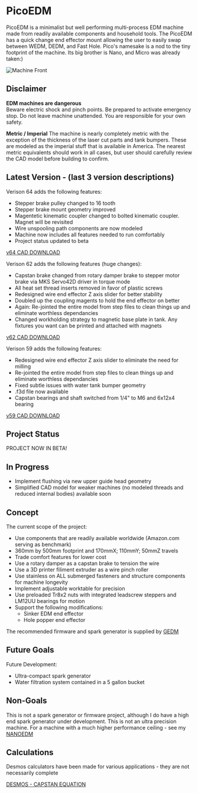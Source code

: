 # PicoEDM

PicoEDM is a minimalist but well performing multi-process EDM machine made from readily available components and household tools. The PicoEDM has a quick change end effector mount allowing the user to easily swap between WEDM, DEDM, and Fast Hole.
Pico's namesake is a nod to the tiny footprint of the machine. Its big brother is Nano, and Micro was already taken:)

![Machine Front](https://github.com/alextreseder/picoEDM/blob/master/renders/PicoEDM_Render_Front_64.png)

## Disclaimer

**EDM machines are dangerous**  
Beware electric shock and pinch points. Be prepared to activate emergency stop. Do not leave machine unattended. You are responsible for your own safety.

**Metric / Imperial**
The machine is nearly completely metric with the exception of the thickness of the laser cut parts and tank bumpers. These are modeled as the imperial stuff that is available in America. The nearest metric equivalents should work in all cases, but user should carefully review the CAD model before building to confirm.

## Latest Version - (last 3 version descriptions)
Verison 64 adds the following features:
* Stepper brake pulley changed to 16 tooth
* Stepper brake mount geometry improved
* Magentetic kinematic coupler changed to bolted kinematic coupler. Magnet will be revisited
* Wire unspooling path components are  now modeled
* Machine now includes all features needed to run comfortably
* Project status updated to beta

[v64 CAD DOWNLOAD](https://github.com/alextreseder/picoEDM/blob/master/CAD/PicoEDM_v64.step)


Verison 62 adds the following features (huge changes):
* Capstan brake changed from rotary damper brake to stepper motor brake via MKS Servo42D driver in torque mode
* All heat set thread inserts removed in favor of plastic screws 
* Redesigned wire end effector Z axis slider for better stability
* Doubled up the coupling magents to hold the end effector on better
* Again: Re-jointed the entire model from step files to clean things up and eliminate worthless dependancies
* Changed workholding strategy to magnetic base plate in tank. Any fixtures you want can be printed and attached with magnets

[v62 CAD DOWNLOAD](https://github.com/alextreseder/picoEDM/blob/master/CAD/PicoEDMv62.step)

Verison 59 adds the following features:
* Redesigned wire end effector Z axis slider to eliminate the need for milling
* Re-jointed the entire model from step files to clean things up and eliminate worthless dependancies
* Fixed subtle issues with water tank bumper geometry
* .f3d file now available
* Capstan bearings and shaft switched from 1/4" to M6 and 6x12x4 bearing

[v59 CAD DOWNLOAD](https://github.com/alextreseder/picoEDM/blob/master/CAD/PicoEDMv59.step)

## Project Status
PROJECT NOW IN BETA!

## In Progress

* Implement flushing via new upper guide head geometry
* Simplified CAD model for weaker machines (no modeled threads and reduced internal bodies) available soon

## Concept
The current scope of the project: 
* Use components that are readily available worldwide (Amazon.com serving as benchmark)
* 360mm by 500mm footprint and 170mmX; 110mmY; 50mmZ travels
* Trade comfort features for lower cost
* Use a rotary damper as a capstan brake to tension the wire
* Use a 3D printer filiment extruder as a wire pinch roller
* Use stainless on ALL submerged fasteners and structure components for machine longevity
* Implement adjustable worktable for precision
* Use preloaded Tr8x2 nuts with integrated leadscrew steppers and LM12UU bearings for motion
* Support the following modifications:
  * Sinker EDM end effector
  * Hole popper end effector

The recommended firmware and spark generator is supplied by
[GEDM](https://github.com/G-EDM)

## Future Goals
Future Development:
* Ultra-compact spark generator
* Water filtration system contained in a 5 gallon bucket

## Non-Goals
This is not a spark generator or firmware project, although I do have a high end spark generator under development. This is not an ultra precision machine. For a machine with a much higher performance ceiling - see my
[NANOEDM](https://github.com/alextreseder/nanoEDM)

## Calculations
Desmos calculators have been made for various applications - they are not necessarily complete

[DESMOS - CAPSTAN EQUATION](https://www.desmos.com/calculator/trg4qsopa3)

